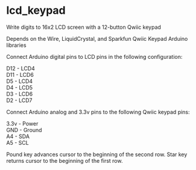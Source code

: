 # lcd_keypad
Write digits to 16x2 LCD screen with a 12-button Qwiic keypad
  
Depends on the Wire, LiquidCrystal, and Sparkfun Qwiic Keypad Arduino libraries
  
Connect Arduino digital pins to LCD pins in the following configuration:
  
D12 - LCD4  
D11 - LCD6  
D5 - LCD4  
D4 - LCD5  
D3 - LCD6  
D2 - LCD7  
  
Connect Arduino analog and 3.3v pins to the following Qwiic keypad pins:
  
3.3v - Power  
GND - Ground  
A4 - SDA  
A5 - SCL  
  
Pound key advances cursor to the beginning of the second row.
Star key returns cursor to the beginning of the first row.
